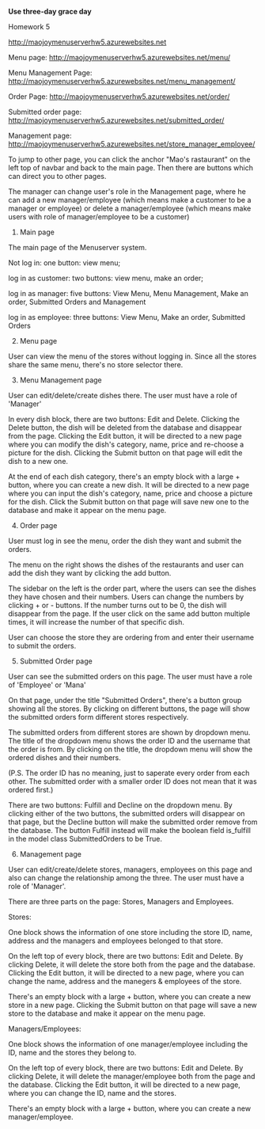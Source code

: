 


**********Use three-day grace day**********


Homework 5

http://maojoymenuserverhw5.azurewebsites.net

Menu page: http://maojoymenuserverhw5.azurewebsites.net/menu/

Menu Management Page: http://maojoymenuserverhw5.azurewebsites.net/menu_management/

Order Page: http://maojoymenuserverhw5.azurewebsites.net/order/

Submitted order page: http://maojoymenuserverhw5.azurewebsites.net/submitted_order/

Management page: http://maojoymenuserverhw5.azurewebsites.net/store_manager_employee/

To jump to other page, you can click the anchor "Mao's rastaurant" on the left top of navbar and back to the main page. Then there are buttons which can direct you to other pages.

The manager can change user's role in the Management page, where he can add a new manager/employee (which means make a customer to be a manager or employee) or delete a manager/employee (which means make users with role of manager/employee to be a customer)

1. Main page

The main page of the Menuserver system.

Not log in: one button: view menu;

log in as customer: two buttons: view menu, make an order;

log in as manager: five buttons: View Menu, Menu Management, Make an order, Submitted Orders and Management

log in as employee: three buttons: View Menu, Make an order, Submitted Orders


2. Menu page

User can view the menu of the stores without logging in. Since all the stores share the same menu, there's no store selector there.


3. Menu Management page

User can edit/delete/create dishes there. The user must have a role of 'Manager'

In every dish block, there are two buttons: Edit and Delete. Clicking the Delete button, the dish will be deleted from the database and disappear from the page. Clicking the Edit button, it will be directed to a new page where you can modify the dish's category, name, price and re-choose a picture for the dish. Clicking the Submit button on that page will edit the dish to a new one.

At the end of each dish category, there's an empty block with a large + button, where you can create a new dish. It will be directed to a new page where you can input the dish's category, name, price and choose a picture for the dish. Click the Submit button on that page will save new one to the database and make it appear on the menu page.

4. Order page

User must log in  see the menu, order the dish they want and submit the orders.

The menu on the right shows the dishes of the restaurants and user can add the dish they want by clicking the add button.

The sidebar on the left is the order part, where the users can see the dishes they have chosen and their numbers. Users can change the numbers by clicking + or - buttons. If the number turns out to be 0, the dish will disappear from the page. If the user click on the same add button multiple times, it will increase the number of that specific dish.

User can choose the store they are ordering from and enter their username to submit the orders.

5. Submitted Order page

User can see the submitted orders on this page. The user must have a role of 'Employee' or 'Mana'

On that page, under the title "Submitted Orders", there's a button group showing all the stores. By clicking on different buttons, the page will show the submitted orders form different stores respectively.

The submitted orders from different stores are shown by dropdown menu. The title of the dropdown menu shows the order ID and the username that the order is from. By clicking on the title, the dropdown menu will show the ordered dishes and their numbers.

(P.S. The order ID has no meaning, just to saperate every order from each other. The submitted order with a smaller order ID does not mean that it was ordered first.)

There are two buttons: Fulfill and Decline on the dropdown menu. By clicking either of the two buttons, the submitted orders will disappear on that page, but the Decline button will make the submitted order remove from the database. The button Fulfill instead will make the boolean field is_fulfill in the model class SubmittedOrders to be True.

6. Management page

User can edit/create/delete stores, managers, employees on this page and also can change the relationship among the three. The user must have a role of 'Manager'.

There are three parts on the page: Stores, Managers and Employees.

Stores:

One block shows the information of one store including the store ID, name, address and the managers and employees belonged to that store.

On the left top of every block, there are two buttons: Edit and Delete. By clicking Delete, it will delete the store both from the page and the database. Clicking the Edit button, it will be directed to a new page, where you can change the name, address and the manegers & employees of the store.

There's an empty block with a large + button, where you can create a new store in a new page. Clicking the Submit button on that page will save a new store to the database and make it appear on the menu page.

Managers/Employees:

One block shows the information of one manager/employee including the ID, name and the stores they belong to.

On the left top of every block, there are two buttons: Edit and Delete. By clicking Delete, it will delete the manager/employee both from the page and the database. Clicking the Edit button, it will be directed to a new page, where you can change the ID, name and the stores.

There's an empty block with a large + button, where you can create a new manager/employee.
